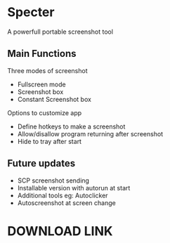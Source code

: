 # Specter
A powerfull portable screenshot tool

## Main Functions

Three modes of screenshot

- Fullscreen mode
- Screenshot box
- Constant Screenshot box

Options to customize app
- Define hotkeys to make a screenshot
- Allow/disallow program returning after screenshot
- Hide to tray after start

## Future updates

- SCP screenshot sending
- Installable version with autorun at start
- Additional tools eg: Autoclicker
- Autoscreenshot at screen change

# DOWNLOAD LINK
